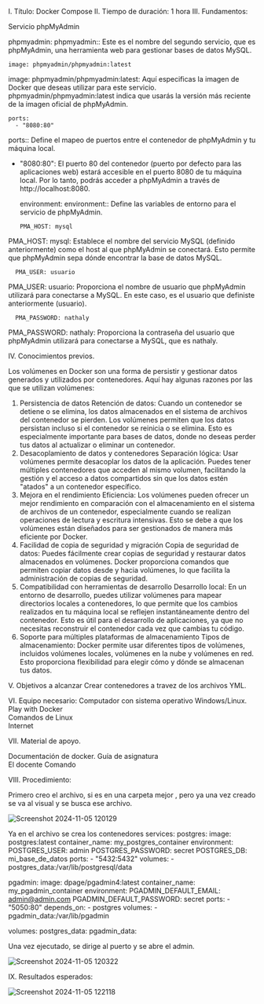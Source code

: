 I. Título: Docker Compose
II. Tiempo de duración: 1 hora
III. Fundamentos:

Servicio phpMyAdmin

  phpmyadmin:
phpmyadmin:: Este es el nombre del segundo servicio, que es phpMyAdmin, una herramienta web para gestionar bases de datos MySQL.

    image: phpmyadmin/phpmyadmin:latest
image: phpmyadmin/phpmyadmin:latest: Aquí especificas la imagen de Docker que deseas utilizar para este servicio. phpmyadmin/phpmyadmin:latest indica que usarás la versión más reciente de la imagen oficial de phpMyAdmin.

    ports:
      - "8080:80"
ports:: Define el mapeo de puertos entre el contenedor de phpMyAdmin y tu máquina local.
- "8080:80": El puerto 80 del contenedor (puerto por defecto para las aplicaciones web) estará accesible en el puerto 8080 de tu máquina local. Por lo tanto, podrás acceder a phpMyAdmin a través de http://localhost:8080.

    environment:
environment:: Define las variables de entorno para el servicio de phpMyAdmin.

      PMA_HOST: mysql
PMA_HOST: mysql: Establece el nombre del servicio MySQL (definido anteriormente) como el host al que phpMyAdmin se conectará. Esto permite que phpMyAdmin sepa dónde encontrar la base de datos MySQL.

      PMA_USER: usuario
PMA_USER: usuario: Proporciona el nombre de usuario que phpMyAdmin utilizará para conectarse a MySQL. En este caso, es el usuario que definiste anteriormente (usuario).

      PMA_PASSWORD: nathaly
PMA_PASSWORD: nathaly: Proporciona la contraseña del usuario que phpMyAdmin utilizará para conectarse a MySQL, que es nathaly.


IV. Conocimientos previos.

Los volúmenes en Docker son una forma de persistir y gestionar datos generados y utilizados por contenedores. Aquí hay algunas razones por las que se utilizan volúmenes:

1. Persistencia de datos
Retención de datos: Cuando un contenedor se detiene o se elimina, los datos almacenados en el sistema de archivos del contenedor se pierden. Los volúmenes permiten que los datos persistan incluso si el contenedor se reinicia o se elimina. Esto es especialmente importante para bases de datos, donde no deseas perder tus datos al actualizar o eliminar un contenedor.
2. Desacoplamiento de datos y contenedores
Separación lógica: Usar volúmenes permite desacoplar los datos de la aplicación. Puedes tener múltiples contenedores que acceden al mismo volumen, facilitando la gestión y el acceso a datos compartidos sin que los datos estén "atados" a un contenedor específico.
3. Mejora en el rendimiento
Eficiencia: Los volúmenes pueden ofrecer un mejor rendimiento en comparación con el almacenamiento en el sistema de archivos de un contenedor, especialmente cuando se realizan operaciones de lectura y escritura intensivas. Esto se debe a que los volúmenes están diseñados para ser gestionados de manera más eficiente por Docker.
4. Facilidad de copia de seguridad y migración
Copia de seguridad de datos: Puedes fácilmente crear copias de seguridad y restaurar datos almacenados en volúmenes. Docker proporciona comandos que permiten copiar datos desde y hacia volúmenes, lo que facilita la administración de copias de seguridad.
5. Compatibilidad con herramientas de desarrollo
Desarrollo local: En un entorno de desarrollo, puedes utilizar volúmenes para mapear directorios locales a contenedores, lo que permite que los cambios realizados en tu máquina local se reflejen instantáneamente dentro del contenedor. Esto es útil para el desarrollo de aplicaciones, ya que no necesitas reconstruir el contenedor cada vez que cambias tu código.
6. Soporte para múltiples plataformas de almacenamiento
Tipos de almacenamiento: Docker permite usar diferentes tipos de volúmenes, incluidos volúmenes locales, volúmenes en la nube y volúmenes en red. Esto proporciona flexibilidad para elegir cómo y dónde se almacenan tus datos.



V. Objetivos a alcanzar
Crear contenedores a travez de los archivos YML.

VI. Equipo necesario:
Computador con sistema operativo Windows/Linux. 
Play with Docker  
Comandos de Linux  
Internet 

VII. Material de apoyo.

Documentación de docker. 
Guía de asignatura  
El docente
Comando 

VIII. Procedimiento:

Primero creo el archivo, si es en una carpeta mejor , pero ya una vez creado se va al visual y se busca ese archivo.

![Screenshot 2024-11-05 120129](https://github.com/user-attachments/assets/ce7d68b7-1fc3-42fe-9cc1-f9e91928dedd)

 Ya en el archivo se crea los contenedores
services:
  postgres:
    image: postgres:latest
    container_name: my_postgres_container
    environment:
      POSTGRES_USER: admin
      POSTGRES_PASSWORD: secret
      POSTGRES_DB: mi_base_de_datos
    ports:
      - "5432:5432"
    volumes:
      - postgres_data:/var/lib/postgresql/data

  pgadmin:
    image: dpage/pgadmin4:latest
    container_name: my_pgadmin_container
    environment:
      PGADMIN_DEFAULT_EMAIL: admin@admin.com
      PGADMIN_DEFAULT_PASSWORD: secret
    ports:
      - "5050:80"
    depends_on:
      - postgres
    volumes:
      - pgadmin_data:/var/lib/pgadmin

volumes:
  postgres_data:
  pgadmin_data:

Una vez ejecutado, se dirige al puerto y se abre el admin.

![Screenshot 2024-11-05 120322](https://github.com/user-attachments/assets/97ad8e25-5a05-4c87-bd11-0b3d92effd71)

IX. Resultados esperados:


![Screenshot 2024-11-05 122118](https://github.com/user-attachments/assets/d20d3835-9619-4bd0-a27a-0cc8b259c661)

